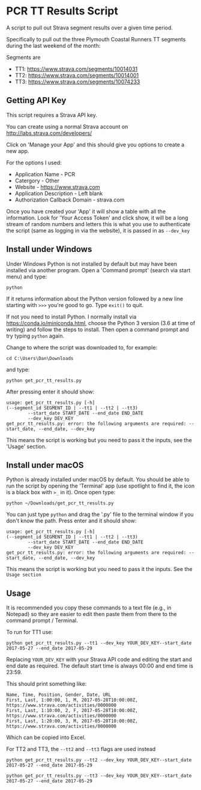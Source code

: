 # PCR TT Results Script #

A script to pull out Strava segment results over a given time period.

Specifically to pull out the three Plymouth Coastal Runners TT segments during the last weekend
of the month:

Segments are

* TT1: https://www.strava.com/segments/10014031
* TT2: https://www.strava.com/segments/10014001
* TT3: https://www.strava.com/segments/10074233

## Getting API Key ##

This script requires a Strava API key.

You can create using a normal Strava account on http://labs.strava.com/developers/

Click on 'Manage your App' and this should give you options to create a new app.

For the options I used:

* Application Name - PCR
* Catergory - Other
* Website - https://www.strava.com
* Application Description - Left blank
* Authorization Callback Domain - strava.com

Once you have created your 'App' it will show a table with all the information. Look for 'Your Access Token'
and click show, it will be a long stream of random numbers and letters this is what you use to authenticate
the script (same as logging in via the website), it is passed in as `--dev_key`

## Install under Windows ##

Under Windows Python is not installed by default but may have been installed via another program. Open a 'Command prompt'
(search via start menu) and type:

```
python
```

If it returns information about the Python version followed by a new line starting with `>>>` you're good to go.
Type `exit()` to quit.

If not you need to install Python. I normally install via https://conda.io/miniconda.html, choose the Python 3
version (3.6 at time of writing) and follow the steps to install. Then open a command prompt and try typing `python`
again.

Change to where the script was downloaded to, for example:

```
cd C:\Users\Dan\Downloads
```

and type:

```
python get_pcr_tt_results.py
```

After pressing enter it should show:
```
usage: get_pcr_tt_results.py [-h]
(--segment_id SEGMENT_ID | --tt1 | --tt2 | --tt3)
        --start_date START_DATE --end_date END_DATE
        --dev_key DEV_KEY
get_pcr_tt_results.py: error: the following arguments are required: --start_date, --end_date, --dev_key
```
This means the script is working but you need to pass it the inputs, see the 'Usage' section.


## Install under macOS ##

Python is already installed under macOS by default. You should be able to run the script by opening the 'Terminal'
app (use spotlight to find it, the icon is a black box with `>_` in it). Once open type:

```
python ~/Downloads/get_pcr_tt_results.py
```

You can just type `python` and drag the '.py' file to the terminal window if you don't know the path.
Press enter and it should show:

```
usage: get_pcr_tt_results.py [-h]
(--segment_id SEGMENT_ID | --tt1 | --tt2 | --tt3)
        --start_date START_DATE --end_date END_DATE
        --dev_key DEV_KEY
get_pcr_tt_results.py: error: the following arguments are required: --start_date, --end_date, --dev_key
```

This means the script is working but you need to pass it the inputs. See the `Usage section`

## Usage ##

It is recommended you copy these commands to a text file (e.g., in Notepad) so they are easier to edit then paste them
from there to the command prompt / Terminal.

To run for TT1 use:

```
python get_pcr_tt_results.py --tt1 --dev_key YOUR_DEV_KEY--start_date 2017-05-27 --end_date 2017-05-29

```
Replacing `YOUR_DEV_KEY` with your Strava API code and editing the start and end date as required.
The default start time is always 00:00 and end time is 23:59.

This should print something like:

```
Name, Time, Position, Gender, Date, URL
First, Last, 1:00:00, 1, M, 2017-05-28T10:00:00Z, https://www.strava.com/activities/0000000
First, Last, 1:10:00, 2, F, 2017-05-28T10:00:00Z, https://www.strava.com/activities/0000000
First, Last, 1:20:00, 3, M, 2017-05-28T10:00:00Z, https://www.strava.com/activities/0000000
```

Which can be copied into Excel.

For TT2 and TT3, the `--tt2` and `--tt3` flags are used instead

```
python get_pcr_tt_results.py --tt2 --dev_key YOUR_DEV_KEY--start_date 2017-05-27 --end_date 2017-05-29
```

```
python get_pcr_tt_results.py --tt3 --dev_key YOUR_DEV_KEY--start_date 2017-05-27 --end_date 2017-05-29
```


